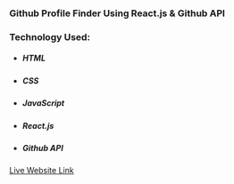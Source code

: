 <h3>Github Profile Finder Using React.js & Github API<h3>

<h3>Technology Used:</h3>
<ul>
    <li>
        <h5>HTML</h5>
    </li>
    <li>
        <h5>CSS</h5>
    </li>
    <li>
        <h5>JavaScript</h5>
    </li>
    <li>
        <h5>React.js</h5>
    </li>
    <li>
        <h5>Github API</h5>
    </li>
</ul>
<a target="_blank" href="https://masrursakib-react-github-api.netlify.app/">Live Website Link</a>
